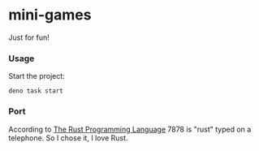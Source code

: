 # mini-games

Just for fun!

### Usage

Start the project:

```
deno task start
```

### Port

According to [The Rust Programming Language](https://doc.rust-lang.org/book/ch20-01-single-threaded.html) 7878 is "rust" typed on a telephone.
So I chose it, I love Rust.
